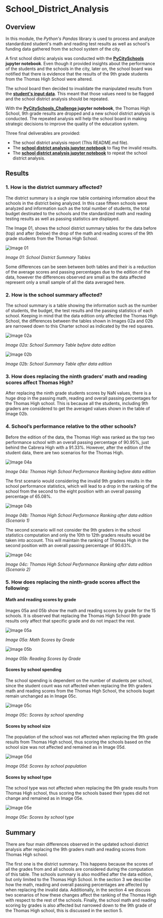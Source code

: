 # School_District_Analysis

## Overview

In this module, the *Python's Pandas* library is used to process and analyze standardized student's math and reading test results as well as school's funding data gathered from the school system of the city.

A first school distric analysis was conducted with the **[PyCitySchools](./Module/PyCitySchools.ipynb) jupyter notebook**. Even though it provided insights about the performance of the students and the schools in the city, later on, the school board was notified that there is evidence that the results of the 9th grade students from the Thomas High School were altered.

The school board then decided to invalidate the manipulated results from the **[student's input data](./Resources/students_complete.csv)**. This meant that those values need to be flagged and the school district analysis should be repeated.

With the **[PyCitySchools_Challenge](./PyCitySchools_Challenge.ipynb) jupyter notebook**, the Thomas High School, 9th grade results are dropped and a new school district analysis is conducted. The repeated analysis will help the school board in making strategic decisions to improve the quality of the education system.

Three final deliverables are provided:

- The school district analysis report (This README.md file).
- The **[school district analysis jupyter notebook](./PyCitySchools_Challenge.ipynb)** to flag the invalid results.
- The **[school district analysis jupyter notebook](./PyCitySchools_Challenge.ipynb)** to repeat the school district analysis.

## Results

### **1. How is the district summary affected?**

The district summary is a single row table containing information about the schools in the district being analyzed. In this case fifteen schools were analyzed and information such as the total number of students, the total budget destinated to the schools and the standardized math and reading testing results as well as passing statistics are displayed.

The Image 01, shows the school district summary tables for the data before (top) and after (below) the drop of the math and reading scores of the 9th grade students from the Thomas High School.

![Image 01](./Resources/01_Distric_Summary.png)

*Image 01: School District Summary Tables*

Some differences can be seen between both tables and their is a reduction of the average scores and passing percentages due to the edition of the data, however the differences observed are small as the data affected represent only a small sample of all the data averaged here.

### **2. How is the school summary affected?**

The school summary is a table showing the information such as the number of students, the budget, the test results and the passing statistics of each school. Keeping in mind that the data edition only affected the Thomas High School, the differences between the tables shown in Images 02a and 02b are narrowed down to this Charter school as indicated by the red squares.  

![Image 02a](./Resources/02a_School_Summary_Before.png)

*Image 02a: School Summary Table before data edition*

![Image 02b](./Resources/02b_School_Summary_After.png)

*Image 02b: School Summary Table after data edition*

### **3. How does replacing the ninth graders’ math and reading scores affect Thomas High?**

After replacing the ninth grade students scores by NaN values, there is a huge drop in the passing math, reading and overall passing percentages for the Thomas High school. This is because all the students, including 9th graders are considered to get the averaged values shown in the table of Image 02b.

### **4. School’s performance relative to the other schools?**

Before the edition of the data, the Thomas High was ranked as the top two performance school with an overall passing percentage of 90.95%, just behind the Cabrera High with a 91.33%. However, after the edition of the student data, there are two scenarios for the Thomas High.

![Image 04a](./Resources/04a_Rank_Before.png)

*Image 04a: Thomas High School Performance Ranking before data edition*

The first scenario would considering the invalid 9th graders results in the school performance statistics, which will lead to a drop in the ranking of the school from the second to the eight position with an overall passing percentage of 65.08%.

![Image 04b](./Resources/04b_Rank_After_Scenario1.png)

*Image 04b: Thomas High School Performance Ranking after data edition (Scenario 1)*

The second scenario will not consider the 9th graders in the school statistics computation and only the 10th to 12th graders results would be taken into account. This will maintain the ranking of Thomas High in the second position with an overall passing percentage of 90.63%.

![Image 04c](./Resources/04c_Rank_After_Scenario2.png)

*Image 04c: Thomas High School Performance Ranking after data edition (Scenario 2)*

### **5. How does replacing the ninth-grade scores affect the following:**

#### **Math and reading scores by grade**

Images 05a and 05b show the math and reading scores by grade for the 15 schools. It is observed that replacing the Thomas High School 9th grade results only affect that specific grade and do not impact the rest.

![Image 05a](./Resources/05a_MathScores_ByGrade.png)

*Image 05a: Math Scores by Grade*

![Image 05b](./Resources/05b_ReadingScores_ByGrade.png)

*Image 05b: Reading Scores by Grade*

#### **Scores by school spending**

The school spending is dependent on the number of students per school, since the student count was not affected when replacing the 9th graders math and reading scores from the Thomas High School, the schools buget remain unchanged as in Image 05c.

![Image 05c](./Resources/05c_ScoresBySpending.png)

*Image 05c: Scores by school spending*

#### **Scores by school size**

The population of the school was not affected when replacing the 9th grade results from Thomas High school, thus scoring the schools based on the school size was not affected and remained as in Image 05d.

![Image 05d](./Resources/05d_ScoresByPopulation.png)

*Image 05d: Scores by school population*

#### **Scores by school type**

The school type was not affected when replacing the 9th grade results from Thomas High school, thus scoring the schools based their types did not change and remained as in Image 05e.

![Image 05e](./Resources/05e_ScoresByType.png)

*Image 05e: Scores by school type*

## Summary

There are four main differences observed in the updated school district analysis after replacing the 9th graders math and reading scores from Thomas High school.

The first one is the district summary. This happens because the scores of all the grades from and all schools are considered during the computation of this table. The schools summary is also modified after the data edition, but only limited to the Thomas High School. In the section 3 we describe how the math, reading and overall passing percentages are affected by when replacing the invalid data. Additionally, in the section 4 we discuss two scenarios of how these changes affect the ranking of the Thomas High with respect to the rest of the schools. Finally, the school math and reading scoring by grades is also affected but narrowed down to the 9th grade of the Thomas High school, this is discussed in the section 5.
